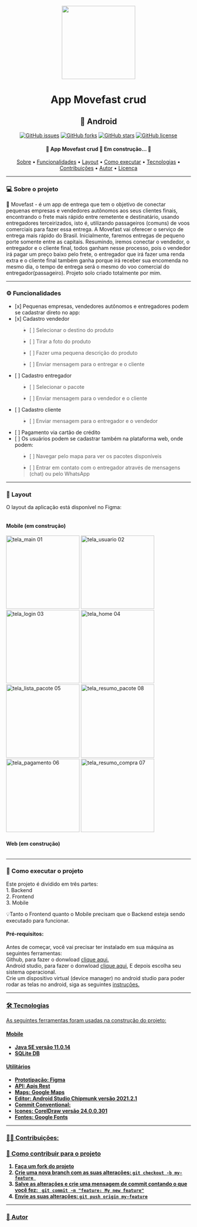 <br>
<div align="center">
<img src="https://user-images.githubusercontent.com/86272763/171529569-dbd5cb80-5996-4381-9046-82ad0bfcd1c3.png" width="200px" />


<h1 align="center">App Movefast crud</h1>

<h2 align="center">📱 Android </h2>
  
<a href="https://github.com/Gerabtc/movefast-crud-android/issues"><img alt="GitHub issues" src="https://img.shields.io/github/issues/Gerabtc/movefast-crud-android"></a>
<a href="https://github.com/Gerabtc/movefast-crud-android/network"><img alt="GitHub forks" src="https://img.shields.io/github/forks/Gerabtc/movefast-crud-android"></a>
<a href="https://github.com/Gerabtc/movefast-crud-android/stargazers"><img alt="GitHub stars" src="https://img.shields.io/github/stars/Gerabtc/movefast-crud-android"></a>
<a href="https://github.com/Gerabtc/movefast-crud-android/blob/main/LICENSE"><img alt="GitHub license" src="https://img.shields.io/github/license/Gerabtc/movefast-crud-android"></a>
<br>

<h4 align="center"> 
🚧  App Movefast crud 🚀 Em construção...  🚧
</h4>
	
<p align="center">
 <a href="#sobre-o-projeto">Sobre</a> •
 <a href="#-funcionalidades">Funcionalidades</a> •
 <a href="#-layout">Layout</a> • 
 <a href="#-como-executar-o-projeto">Como executar</a> • 
 <a href="#-tecnologias">Tecnologias</a> • 
 <a href="#-contribuicoes">Contribuições</a> • 
 <a href="#-autor">Autor</a> • 
 <a href="#user-content--licença">Licença</a>
</p>

---
	
<h3 id="sobre-o-projeto" align="left"> 💻 Sobre o projeto </h3>

<p align="left"> 📱 Movefast - é um app de entrega que tem o objetivo de conectar pequenas empresas e vendedores autônomos aos seus clientes finais, encontrando o frete mais rápido entre remetente e destinatário, usando entregadores terceirizados, isto é, utilizando passageiros (comuns) de voos comerciais para fazer essa entrega. A Movefast vai oferecer o serviço de entrega mais rápido do Brasil. Inicialmente, faremos entregas de pequeno porte somente entre as capitais. Resumindo, iremos conectar o vendedor, o entregador e o cliente final, todos ganham nesse processo, pois o vendedor irá pagar um preço baixo pelo frete, o entregador que irá fazer uma renda extra e o cliente final também ganha porque irá receber sua encomenda no mesmo dia, o tempo de entrega será o mesmo do voo comercial do entregador(passageiro). Projeto solo criado totalmente por mim.</p>

---
	
<h3 id="-funcionalidades" align="left"> ⚙️ Funcionalidades </h3> 
<ul align="left">
<li>[x] Pequenas empresas, vendedores autônomos e entregadores podem se cadastrar direto no app:</li>
<li>[x] Cadastro vendedor</li>
<blockquote><li>[ ] Selecionar o destino do produto</li></blockquote>
<blockquote><li>[ ] Tirar a foto do produto</li></blockquote>
<blockquote><li>[ ] Fazer uma pequena descrição do produto</li></blockquote>
<blockquote><li>[ ] Enviar mensagem para o entregar e o cliente</li></blockquote>
<li>[ ] Cadastro entregador</li>
<blockquote><li>[ ] Selecionar o pacote</li></blockquote>
<blockquote><li>[ ] Enviar mensagem para o vendedor e o cliente</li></blockquote>
<li>[ ] Cadastro cliente</li>
<blockquote><li>[ ] Enviar mensagem para o entregador e o vendedor</li></blockquote>
<li>[ ] Pagamento via cartão de crédito </li>
<li>[ ] Os usuários podem se cadastrar também na plataforma web, onde podem:</li>
<blockquote><li>[ ] Navegar pelo mapa para ver os pacotes disponíveis</li></blockquote>
<blockquote><li>[ ] Entrar em contato com o entregador através de mensagens (chat) ou pelo WhatsApp</li></blockquote>
</ul>
	
---
	
<h3 id="-layout" align="left"> 🎨 Layout </h3>  
<p align="left"> O layout da aplicação está disponível no Figma: </p>

<a href="">
  <img alt="" src="">
</a>


<h4 align="left"> Mobile (em construção)</h4>   

<p align="left">
  <img title="tela_main 01" src="https://user-images.githubusercontent.com/86272763/171769102-39820563-496c-4bfe-8b6b-cfe288106ccd.jpg" width="200px">

  <img title="tela_usuario 02" src="https://user-images.githubusercontent.com/86272763/171769465-36eb2be6-3729-4d49-8eb0-fce6f73ea18f.jpg" width="200px">
	
  <img title="tela_login 03" src="https://user-images.githubusercontent.com/86272763/171769685-bcd84850-fbd8-44ac-b32f-0b5dc52c2a45.jpg" width="200px">
	
  <img title="tela_home 04" src="https://user-images.githubusercontent.com/86272763/171769777-5bb8c022-6eaa-4e9f-b45a-8aad21146430.jpg" width="200px">
	
  <img title="tela_lista_pacote 05" src="https://user-images.githubusercontent.com/86272763/171769884-45a2f642-baed-4f36-9cfe-4bf409b0cee8.jpg" width="200px">
	
  <img title="tela_resumo_pacote 08" src="https://user-images.githubusercontent.com/86272763/171770342-38a5546d-e4d2-401d-9723-73c6c1176c33.jpg" width="200px">
	
  <img title="tela_pagamento 06" src="https://user-images.githubusercontent.com/86272763/171770015-33e7401e-44bc-499e-8b32-711501877d91.jpg" width="200px">
	
  <img title="tela_resumo_compra 07" src="https://user-images.githubusercontent.com/86272763/171770091-c6387d9b-159d-47eb-9c9b-6565a6cbea54.jpg" width="200px">
</p>

<h4 align="left"> Web (em construção)</h4>  

<p align="left" style="display: flex; align-items: flex-start; justify-content: center;">
  <img alt="" title="#" src="" width="">

  <img alt="" title="" src="" width="">
</p>

---
	
<h3 id="-como-executar-o-projeto" align="left"> 🚀 Como executar o projeto</h3>
<p align="left"> Este projeto é dividido em três partes: <br>
	1. Backend <br>
	2. Frontend <br>
	3. Mobile <br> </p>
	
<p align="left"> 💡Tanto o Frontend quanto o Mobile precisam que o Backend esteja sendo executado para funcionar.
</p>

<h4 align="left"> Pré-requisitos:</h4>
	
<p align="left"> Antes de começar, você vai precisar ter instalado em sua máquina as seguintes ferramentas: <br>
Github, para fazer o donwload <a href="https://git-scm.com">clique aqui.</a> <br>
Android studio, para fazer o donwload <a href="https://developer.android.com/studio#downloads">clique aqui</a>, E depois escolha seu sistema operacional. <br>
Crie um dispositivo virtual (device manager) no android studio para poder rodar as telas no android, siga as seguintes <a href="https://developer.android.com/studio/run/managing-avds"> instruções.</p>

---

<h3 id="-tecnologias" align="left"> 🛠 Tecnologias </h3>

<p align="left"> As seguintes ferramentas foram usadas na construção do projeto: <br></p>

<h4 align="left"> <b> Mobile<b/> </h4>
<ul align="left">
<li> Java SE versão 11.0.14 </li>
<li> SQLite DB </li>
</ul>

<h4 align="left"> <b> Utilitários</b> </h4>
<ul align="left">
<li>Prototipação: Figma</li>
<li>API: Apis Rest</li>
<li>Maps: Google Maps</li>
<li>Editor: Android Studio Chipmunk versão 2021.2.1</li>
<li>Commit Conventional: </li>
<li>Icones: CorelDraw versão 24.0.0.301</li>
<li>Fontes: Google Fonts</li>
</ul>

---

<h3 id="-contribuicoes" align="left">👨‍💻 Contribuições: </h3>

<h3 align="left"> 💪 Como contribuir para o projeto </h3>

<ol align="left" type='1'>
  <li> Faça um <b>fork</b> do projeto</li>
  <li> Crie uma nova branch com as suas alterações: <code>git checkout -b my-feature </code></li>
  <li> Salve as alterações e crie uma mensagem de commit contando o que você fez: <code> git commit -m "feature: My new feature"</code></li>
  <li> Envie as suas alterações: <code>git push origin my-feature</code></li>
</ol>
	
---

<h3 align="left"> 🦸 Autor </h3>



	
	
	
